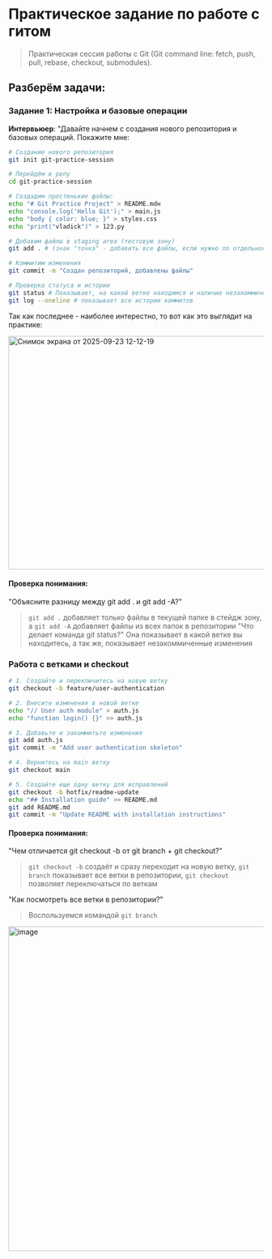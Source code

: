 # Практическое задание по работе с гитом

> Практическая сессия работы с Git (Git command line: fetch, push, pull, rebase, checkout, submodules).

## Разберём задачи: 

### Задание 1: Настройка и базовые операции
**Интервьюер**: "Давайте начнем с создания нового репозитория и базовых операций. Покажите мне:

```bash
# Создание нового репозитория 
git init git-practice-session

# Перейдём в репу
cd git-practice-session

# Создадим простенькие файлы: 
echo "# Git Practice Project" > README.mdн
echo "console.log('Hello Git');" > main.js
echo "body { color: blue; }" > styles.css
echo "print("vladick")" > 123.py

# Добавим файлы в staging area (тестовую зону)
git add . # (знак "точка" - добавить все файлы, если нужно по отдельности, то через пробел указываем имена файлов)

# Коммитим изменения
git commit -m "Создан репозиторий, добавлены файлы"

# Проверка статуса и истории
git status # Показывает, на какой ветке находимся и наличие незакоммиченных изменений
git log --oneline # показывает все истории коммитов
```

Так как последнее - наиболее интерестно, то вот как это выглядит на практике: 

<img width="1083" height="461" alt="Снимок экрана от 2025-09-23 12-12-19" src="https://github.com/user-attachments/assets/38310746-4c26-4fe7-83ad-18512032a389" />

#### Проверка понимания:

"Объясните разницу между git add . и git add -A?"
> `git add .` добавляет только файлы в текущей папке в стейдж зону, а `git add -A` добавляет файлы из всех папок в репозитории
"Что делает команда git status?"
> Она показывает в какой ветке вы находитесь, а так же, показывает незакоммиченные изменения

### Работа с ветками и checkout

```bash
# 1. Создайте и переключитесь на новую ветку
git checkout -b feature/user-authentication

# 2. Внесите изменения в новой ветке
echo "// User auth module" > auth.js
echo "function login() {}" >> auth.js

# 3. Добавьте и закоммитьте изменения
git add auth.js
git commit -m "Add user authentication skeleton"

# 4. Вернитесь на main ветку
git checkout main

# 5. Создайте еще одну ветку для исправлений
git checkout -b hotfix/readme-update
echo "## Installation guide" >> README.md
git add README.md
git commit -m "Update README with installation instructions"
```
#### Проверка понимания:

"Чем отличается git checkout -b от git branch + git checkout?"

> `git checkout -b` создаёт и сразу переходит на новую ветку, `git branch` показывает все ветки в репозитории, `git checkout` позволяет переключаться по веткам

"Как посмотреть все ветки в репозитории?"

>  Воспользуемся командой `git branch`

<img width="966" height="641" alt="image" src="https://github.com/user-attachments/assets/56c40048-a6f8-46e5-8b7b-fe698587b186" />

